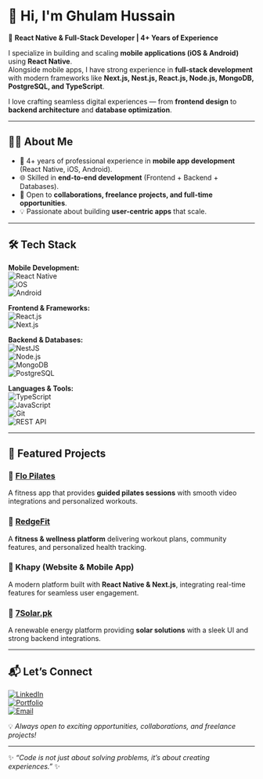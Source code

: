 # 👋 Hi, I'm Ghulam Hussain  

🚀 **React Native & Full-Stack Developer | 4+ Years of Experience**  

I specialize in building and scaling **mobile applications (iOS & Android)** using **React Native**.  
Alongside mobile apps, I have strong experience in **full-stack development** with modern frameworks like **Next.js, Nest.js, React.js, Node.js, MongoDB, PostgreSQL, and TypeScript**.  

I love crafting seamless digital experiences — from **frontend design** to **backend architecture** and **database optimization**.  

---

## 🧑‍💻 About Me
- 📱 4+ years of professional experience in **mobile app development** (React Native, iOS, Android).  
- 🌐 Skilled in **end-to-end development** (Frontend + Backend + Databases).  
- 🤝 Open to **collaborations, freelance projects, and full-time opportunities**.  
- 💡 Passionate about building **user-centric apps** that scale.  

---

## 🛠 Tech Stack  

**Mobile Development:**  
![React Native](https://img.shields.io/badge/React%20Native-20232A?style=for-the-badge&logo=react&logoColor=61DAFB)  
![iOS](https://img.shields.io/badge/iOS-000000?style=for-the-badge&logo=apple&logoColor=white)  
![Android](https://img.shields.io/badge/Android-3DDC84?style=for-the-badge&logo=android&logoColor=white)  

**Frontend & Frameworks:**  
![React.js](https://img.shields.io/badge/React.js-20232A?style=for-the-badge&logo=react&logoColor=61DAFB)  
![Next.js](https://img.shields.io/badge/Next.js-000000?style=for-the-badge&logo=nextdotjs&logoColor=white)  

**Backend & Databases:**  
![NestJS](https://img.shields.io/badge/NestJS-E0234E?style=for-the-badge&logo=nestjs&logoColor=white)  
![Node.js](https://img.shields.io/badge/Node.js-339933?style=for-the-badge&logo=nodedotjs&logoColor=white)  
![MongoDB](https://img.shields.io/badge/MongoDB-4EA94B?style=for-the-badge&logo=mongodb&logoColor=white)  
![PostgreSQL](https://img.shields.io/badge/PostgreSQL-316192?style=for-the-badge&logo=postgresql&logoColor=white)  

**Languages & Tools:**  
![TypeScript](https://img.shields.io/badge/TypeScript-007ACC?style=for-the-badge&logo=typescript&logoColor=white)  
![JavaScript](https://img.shields.io/badge/JavaScript-F7DF1E?style=for-the-badge&logo=javascript&logoColor=black)  
![Git](https://img.shields.io/badge/Git-F05032?style=for-the-badge&logo=git&logoColor=white)  
![REST API](https://img.shields.io/badge/REST%20API-02569B?style=for-the-badge&logo=swagger&logoColor=white)  

---

## 🚀 Featured Projects  

### 🔹 [Flo Pilates](https://pilatesflo.com/)  
A fitness app that provides **guided pilates sessions** with smooth video integrations and personalized workouts.  

### 🔹 [RedgeFit](https://www.getredge.com/)  
A **fitness & wellness platform** delivering workout plans, community features, and personalized health tracking.  

### 🔹 Khapy (Website & Mobile App)  
A modern platform built with **React Native & Next.js**, integrating real-time features for seamless user engagement.  

### 🔹 [7Solar.pk](https://www.7solar.pk/)  
A renewable energy platform providing **solar solutions** with a sleek UI and strong backend integrations.  

---

## 📬 Let’s Connect  

[![LinkedIn](https://img.shields.io/badge/LinkedIn-0077B5?style=for-the-badge&logo=linkedin&logoColor=white)](https://www.linkedin.com/in/ghulamhussainjoyo)  
[![Portfolio](https://img.shields.io/badge/Portfolio-000000?style=for-the-badge&logo=About.me&logoColor=white)](https://your-portfolio-link.com)  
[![Email](https://img.shields.io/badge/Email-D14836?style=for-the-badge&logo=gmail&logoColor=white)](mailto:ghulamhussain.software@gmail.com)  

💡 *Always open to exciting opportunities, collaborations, and freelance projects!*  

---
✨ _“Code is not just about solving problems, it’s about creating experiences.”_ ✨
